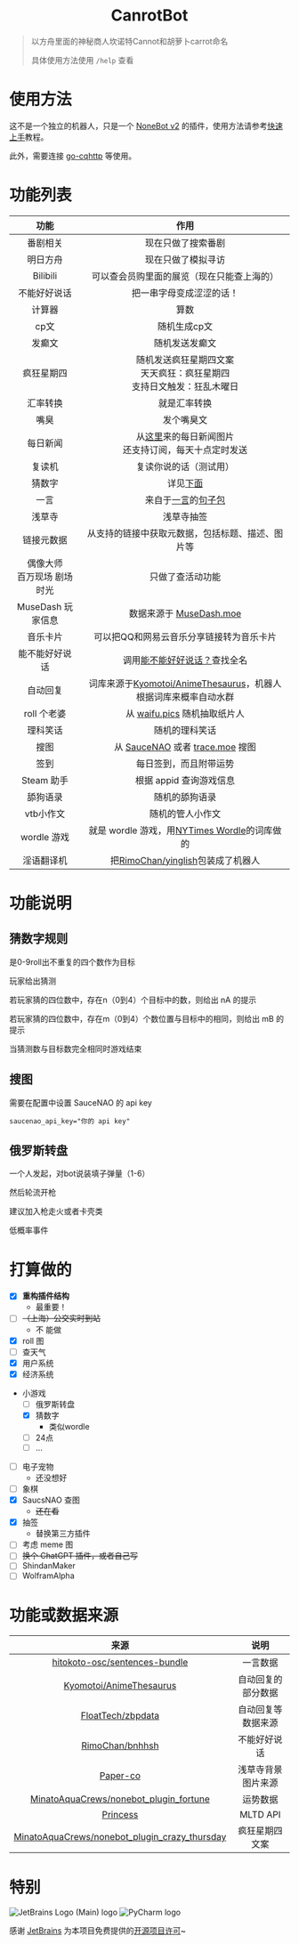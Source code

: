 <div align="center">

# CanrotBot

</div>

> 以方舟里面的神秘商人坎诺特Cannot和胡萝卜carrot命名
>
> 具体使用方法使用 `/help` 查看

# 使用方法

这不是一个独立的机器人，只是一个 [NoneBot v2](https://v2.nonebot.dev/) 的插件，使用方法请参考[快速上手](https://v2.nonebot.dev/docs/quick-start)教程。

此外，需要连接 [go-cqhttp](https://go-cqhttp.org/) 等使用。

# 功能列表

|        功能         |                                            作用                                             |
|:-----------------:|:-----------------------------------------------------------------------------------------:|
|       番剧相关        |                                         现在只做了搜索番剧                                         |
|       明日方舟        |                                         现在只做了模拟寻访                                         |
|     Bilibili      |                                   可以查会员购里面的展览（现在只能查上海的）                                   |
|      不能好好说话       |                                       把一串字母变成涩涩的话！                                        |
|        计算器        |                                            算数                                             |
|        cp文        |                                          随机生成cp文                                          |
|        发癫文        |                                          随机发送发癫文                                          |
|       疯狂星期四       |                         随机发送疯狂星期四文案<br>天天疯狂：疯狂星期四<br>支持日文触发：狂乱木曜日                         |
|       汇率转换        |                                          就是汇率转换                                           |
|        嘴臭         |                                           发个嘴臭文                                           |
|       每日新闻        |                 从[这里](https://api.03c3.cn/zb/)来的每日新闻图片<br>还支持订阅，每天十点定时发送                  |
|        复读机        |                                        复读你说的话（测试用）                                        |
|        猜数字        |                                      详见[下面](#猜数字规则)                                       |
|        一言         |   来自于[一言](https://hitokoto.cn/)的[句子包](https://github.com/hitokoto-osc/sentences-bundle)   |
|        浅草寺        |                                           浅草寺抽签                                           |
|       链接元数据       |                                 从支持的链接中获取元数据，包括标题、描述、图片等                                  |
| 偶像大师<br>百万现场 剧场时光 |                                         只做了查活动功能                                          |
|   MuseDash 玩家信息   |                        数据来源于 [MuseDash.moe](https://musedash.moe/)                        |
|       音乐卡片        |                                   可以把QQ和网易云音乐分享链接转为音乐卡片                                   |
|      能不能好好说话      |                   调用[能不能好好说话？](https://lab.magiconch.com/nbnhhsh/)查找全名                    |
|       自动回复        | 词库来源于[Kyomotoi/AnimeThesaurus](https://github.com/Kyomotoi/AnimeThesaurus)，机器人根据词库来概率自动水群 |
|     roll 个老婆      |                        从 [waifu.pics](https://waifu.pics/) 随机抽取纸片人                        |
|       理科笑话        |                                          随机的理科笑话                                          |
|        搜图         |          从 [SauceNAO](https://saucenao.com) 或者 [trace.moe](https://trace.moe) 搜图          |
|        签到         |                                        每日签到，而且附带运势                                        |
|     Steam 助手      |                                      根据 appid 查询游戏信息                                      |
|       舔狗语录        |                                          随机的舔狗语录                                          |
|      vtb小作文       |                                         随机的管人小作文                                          |
|     wordle 游戏     |   就是 wordle 游戏，用[NYTimes Wordle](https://www.nytimes.com/games/wordle/index.html)的词库做的    |
|       淫语翻译机       |             把[RimoChan/yinglish](https://github.com/RimoChan/yinglish)包装成了机器人             |

# 功能说明

## 猜数字规则

是0-9roll出不重复的四个数作为目标

玩家给出猜测

若玩家猜的四位数中，存在n（0到4）个目标中的数，则给出 nA 的提示

若玩家猜的四位数中，存在m（0到4）个数位置与目标中的相同，则给出 mB 的提示

当猜测数与目标数完全相同时游戏结束

## 搜图

需要在配置中设置 SauceNAO 的 api key

```
saucenao_api_key="你的 api key"
```

## 俄罗斯转盘

一个人发起，对bot说装填子弹量（1-6）

然后轮流开枪

建议加入枪走火或者卡壳类

低概率事件

# 打算做的

- [x] **重构插件结构**
  - 最重要！
- [ ] ~~（上海）公交实时到站~~
  - 不    能做
- [x] roll 图
- [ ] 查天气
- [x] 用户系统
- [x] 经济系统
- 小游戏
  - [ ] 俄罗斯转盘
  - [x] 猜数字
    - 类似wordle
  - [ ] 24点
  - [ ] ...
- [ ] 电子宠物
  - 还没想好
- [ ] 象棋
- [x] SaucsNAO 查图
  - ~~还在看~~
- [x] 抽签
  - 替换第三方插件
- [ ] 考虑 meme 图
- [ ] ~~换个 ChatGPT 插件，或者自己写~~
- [ ] ShindanMaker
- [ ] WolframAlpha

# 功能或数据来源

|                                                        来源                                                         |    说明     |
|:-----------------------------------------------------------------------------------------------------------------:|:---------:|
|                 [hitokoto-osc/sentences-bundle](https://github.com/hitokoto-osc/sentences-bundle)                 |   一言数据    |
|                       [Kyomotoi/AnimeThesaurus](https://github.com/Kyomotoi/AnimeThesaurus)                       | 自动回复的部分数据 |
|                             [FloatTech/zbpdata](https://github.com/FloatTech/zbpdata)                             | 自动回复等数据来源 |
|                               [RimoChan/bnhhsh](https://github.com/RimoChan/bnhhsh)                               |  不能好好说话   |
|                       [Paper-co](https://free-paper-texture.com/japanese-paper-texture-2/)                        | 浅草寺背景图片来源 |
|        [MinatoAquaCrews/nonebot_plugin_fortune](https://github.com/MinatoAquaCrews/nonebot_plugin_fortune)        |   运势数据    |
|                                    [Princess](https://api.matsurihi.me/docs/)                                     | MLTD API  |
| [MinatoAquaCrews/nonebot_plugin_crazy_thursday](https://github.com/MinatoAquaCrews/nonebot_plugin_crazy_thursday) |  疯狂星期四文案  |

# 特别

![JetBrains Logo (Main) logo](https://resources.jetbrains.com/storage/products/company/brand/logos/jb_beam.svg)
![PyCharm logo](https://resources.jetbrains.com/storage/products/company/brand/logos/PyCharm_icon.svg)

感谢 [JetBrains](https://www.jetbrains.com/) 为本项目免费提供的[开源项目许可](https://jb.gg/OpenSourceSupport)~
